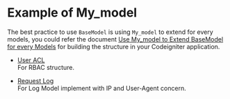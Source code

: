 Example of My_model
===================

The best practice to use `BaseModel` is using `My_model` to extend for every models, you could refer the document [Use My_model to Extend BaseModel for every Models](https://github.com/nguyenanhung/codeigniter-framework-sample/tree/main/codeigniter-orm-model#use-my_model-to-extend-base-model-for-every-models) for building the structure in your Codeigniter application.

- [User ACL](userACL)  
  For RBAC structure.

- [Request Log](requestLog)  
  For Log Model implement with IP and User-Agent concern.
